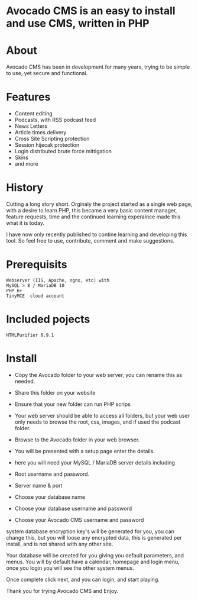# Avocado CMS is an easy to install and use CMS, written in PHP
# About
Avocado CMS has been in development for many years, trying to be simple to use, yet secure and functional.

# Features
 - Content editing
 - Podcasts, with RSS podcast feed
 - News Letters
 - Article times delivery
 - Cross Site Scripting protection
 - Session hijecak protection
 - Login distributed brute force mittigation
 - Skins
 - and more

# History
Cutting a long story short. Orginaly the project started as a single web page, with a desire to learn PHP, this became a very basic content manager, feature requests, time and the continued learning experaince made this what it is today.

I have now only recently published to contine learning and developing this tool. So feel free to use, contribute, comment and make suggestions.

# Prerequisits
	Webserver (IIS, Apache, ngnx, etc) with 
	MySQL > 8 / MariaDB 10
	PHP 6+
	TinyMCE  cloud account

# Included pojects
	HTMLPurifier 6.9.1

# Install
   - Copy the Avocado folder to your web server, you can rename this as needed. 
   - Share this folder on your website
   - Ensure that your new folder can run PHP scrips
   - Your web server should be able to access all folders, but your web user only needs to browse the root, css, images, and if used the podcast folder.

- Browse to the Avocado folder in your web browser. 
- You will be presented with a setup page
enter the details.
- here you will need your MySQL / MariaDB server details including
- Root username and password. 
- Server name & port

- Choose your database name
- Choose your database username and password
- Choose your Avocado CMS username and password

system database encryption key's will be generated for you, you can change this, but you will loose any encrypted data, this is generated per install, and is not shared with any other site. 

Your database will be created for you giving you default parameters, and menus.
You will by default have a calendar, homepage and login menu, once you login you will see the other system menus.

Once complete click next, and you can login, and start playing. 

Thank you for trying Avocado CMS and Enjoy.
